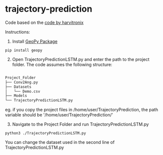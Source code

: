 # trajectory-prediction

Code based on the [code by harvitronix](https://github.com/harvitronix/neural-network-genetic-algorithm)

Instructions:
1. Install [GeoPy Package](https://geopy.readthedocs.io/)
```
pip install geopy
```
2. Open TrajectoryPredictionLSTM.py and enter the path to the project folder.
The code assumes the following structure:

```bash

Project_Folder
├── Conv2Ang.py
├── Datasets
│   └── Demo.csv
├── Models
└── TrajectoryPredictionLSTM.py
```
eg. if you copy the project files in /home/user/TrajectoryPrediction, the path variable should be '/home/user/TrajectoryPrediction/'

3. Navigate to the Project Folder and run TrajectoryPredictionLSTM.py
```
python3 ./TrajectoryPredictionLSTM.py
```

You can change the dataset used in the second line of TrajectoryPredictionLSTM.py
